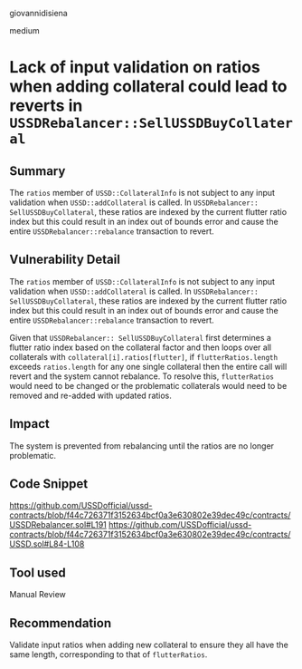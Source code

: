 giovannidisiena

medium

# Lack of input validation on ratios when adding collateral could lead to reverts in `USSDRebalancer::SellUSSDBuyCollateral`

## Summary
The `ratios` member of `USSD::CollateralInfo` is not subject to any input validation when `USSD::addCollateral` is called. In `USSDRebalancer:: SellUSSDBuyCollateral`, these ratios are indexed by the current flutter ratio index but this could result in an index out of bounds error and cause the entire `USSDRebalancer::rebalance` transaction to revert.

## Vulnerability Detail
The `ratios` member of `USSD::CollateralInfo` is not subject to any input validation when `USSD::addCollateral` is called. In `USSDRebalancer:: SellUSSDBuyCollateral`, these ratios are indexed by the current flutter ratio index but this could result in an index out of bounds error and cause the entire `USSDRebalancer::rebalance` transaction to revert.

Given that `USSDRebalancer:: SellUSSDBuyCollateral` first determines a flutter ratio index based on the collateral factor and then loops over all collaterals with `collateral[i].ratios[flutter]`, if `flutterRatios.length` exceeds `ratios.length` for any one single collateral then the entire call will revert and the system cannot rebalance. To resolve this, `flutterRatios` would need to be changed or the problematic collaterals would need to be removed and re-added with updated ratios.

## Impact
The system is prevented from rebalancing until the ratios are no longer problematic. 

## Code Snippet
https://github.com/USSDofficial/ussd-contracts/blob/f44c726371f3152634bcf0a3e630802e39dec49c/contracts/USSDRebalancer.sol#L191
https://github.com/USSDofficial/ussd-contracts/blob/f44c726371f3152634bcf0a3e630802e39dec49c/contracts/USSD.sol#L84-L108

## Tool used

Manual Review

## Recommendation
Validate input ratios when adding new collateral to ensure they all have the same length, corresponding to that of `flutterRatios`.